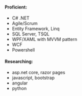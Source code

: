 #### Proficient:
- C# .NET
- Agile/Scrum
- Entity Framework, Linq
- SQL Server, TSQL
- WPF/XAML with MVVM pattern
- WCF
- Powershell

#### Researching:
- asp.net core, razor pages
- javascript, bootstrap
- angular
- python